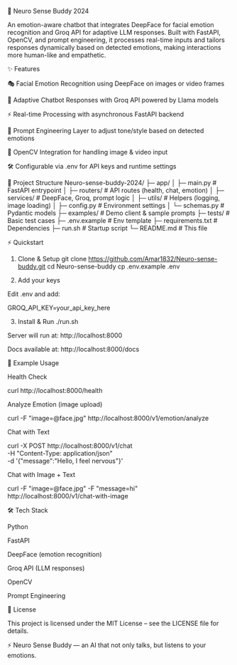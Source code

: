 🤖 Neuro Sense Buddy 2024

An emotion-aware chatbot that integrates DeepFace for facial emotion recognition and Groq API for adaptive LLM responses. Built with FastAPI, OpenCV, and prompt engineering, it processes real-time inputs and tailors responses dynamically based on detected emotions, making interactions more human-like and empathetic.

✨ Features

🎭 Facial Emotion Recognition using DeepFace on images or video frames

🧠 Adaptive Chatbot Responses with Groq API powered by Llama models

⚡ Real-time Processing with asynchronous FastAPI backend

🧩 Prompt Engineering Layer to adjust tone/style based on detected emotions

🎥 OpenCV Integration for handling image & video input

🛠️ Configurable via .env for API keys and runtime settings

📂 Project Structure
Neuro-sense-buddy-2024/
├─ app/
│  ├─ main.py              # FastAPI entrypoint
│  ├─ routers/             # API routes (health, chat, emotion)
│  ├─ services/            # DeepFace, Groq, prompt logic
│  ├─ utils/               # Helpers (logging, image loading)
│  ├─ config.py            # Environment settings
│  └─ schemas.py           # Pydantic models
├─ examples/               # Demo client & sample prompts
├─ tests/                  # Basic test cases
├─ .env.example            # Env template
├─ requirements.txt        # Dependencies
├─ run.sh                  # Startup script
└─ README.md               # This file

⚡ Quickstart
1. Clone & Setup
git clone https://github.com/Amar1832/Neuro-sense-buddy.git
cd Neuro-sense-buddy
cp .env.example .env

2. Add your keys

Edit .env and add:

GROQ_API_KEY=your_api_key_here

3. Install & Run
./run.sh


Server will run at: http://localhost:8000

Docs available at: http://localhost:8000/docs

🚀 Example Usage

Health Check

curl http://localhost:8000/health


Analyze Emotion (image upload)

curl -F "image=@face.jpg" http://localhost:8000/v1/emotion/analyze


Chat with Text

curl -X POST http://localhost:8000/v1/chat \
     -H "Content-Type: application/json" \
     -d '{"message":"Hello, I feel nervous"}'


Chat with Image + Text

curl -F "image=@face.jpg" -F "message=hi" \
     http://localhost:8000/v1/chat-with-image

🛠️ Tech Stack

Python

FastAPI

DeepFace (emotion recognition)

Groq API (LLM responses)

OpenCV

Prompt Engineering

📜 License

This project is licensed under the MIT License – see the LICENSE
 file for details.

⚡ Neuro Sense Buddy — an AI that not only talks, but listens to your emotions.
